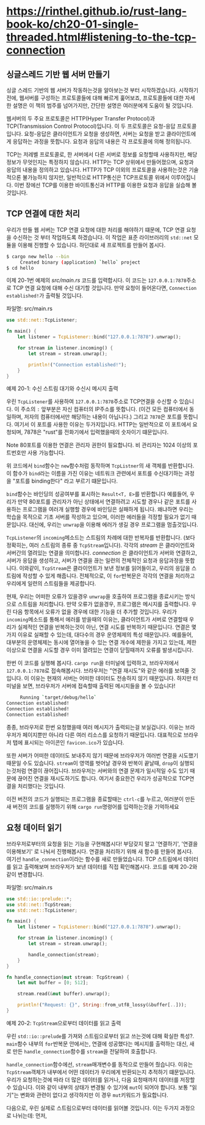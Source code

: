 # https://rinthel.github.io/rust-lang-book-ko/ch20-01-single-threaded.html#listening-to-the-tcp-connection

## 싱글스레드 기반 웹 서버 만들기

싱글 스레드 기반의 웹 서버가 작동하는것을 알아보는것 부터 시작하겠습니다. 시작하기 전에, 웹서버를 구성하는 프로토콜들에 대해 빠르게 훑어보죠, 
프로토콜들에 대한 자세한 설명은 이 책의 범주를 넘어가지만, 간단한 설명은 여러분에게 도움이 될 것입니다.

웹서버의 두 주요 프로토콜은 HTTP(Hyper Transfer Protocol)과 TCP(Transmission Control Protocol)입니다. 이 두 프로토콜은 요청-응답 프로토콜입니다. 요청-응답은 클라이언트가 요청을 생성하면, 서버는 요청을 받고 클라이언트에게 응답하는 과정을 뜻합니다. 요청과 응답의 내용은 각 프로토콜에 의해 정의됩니다.

TCP는 저레벨 프로토콜로, 한 서버에서 다른 서버로 정보를 요청할때 사용하지만, 해당 정보가 무엇인지는 특정하지 않습니다. HTTP는 TCP 상위에서 만들어졌으며, 요청과 응답의 내용을 정의하고 있습니다. HTTP가 TCP 이외의 프로토콜을 사용하는것은 기술적으론 불가능하지 않지만, 일반적으로 HTTP통신은 TCP프로토콜 위에서 이루어집니다. 이번 장에선 TCP를 이용한 바이트통신과 HTTP를 이용한 요청과 응답을 실습해 볼 것입니다.


## TCP 연결에 대한 처리

우리가 만들 웹 서버는 TCP 연결 요청에 대한 처리를 해야하기 떄문에, TCP 연결 요청을 수신하는 것 부터 작업하도록 하겠습니다. 이 작업은 표준 라이브러리의 ``std::net`` 모듈을 이용해 진행할 수 있습니다. 하던대로 새 프로젝트를 만들어 봅시다.

``` bash
$ cargo new hello --bin
     Created binary (application) `hello` project
$ cd hello
```

이제 20-1번 예제의 _src/main.rs_ 코드를 입력합시다. 이 코드는 ``127.0.0.1:7878``주소로 TCP 연결 요청에 대해 수신 대기할 것입니다. 만약 요청이 들어온다면, ``Connection established!``가 출력될 것입니다.

파일명: src/main.rs

``` rust
use std::net::TcpListener;

fn main() {
    let listener = TcpListener::bind("127.0.0.1:7878").unwrap();

    for stream in listener.incoming() {
        let stream = stream.unwrap();

        println!("Connection established!");
    }
}
```

예제 20-1: 수신 스트림 대기와 수신시 메시지 출력

우린 ``TcpListener``를 사용하여 ``127.0.0.1:7878``주소로 TCP연결을 수신할 수 있습니다. 이 주소의 `:` 앞부분은 자신 컴퓨터의 IP주소를 뜻합니다. (이건 모든 컴퓨터에서 동일하며, 저자의 컴퓨터에서만 해당하는 내용이 아닙니다.)
그리고 ``7878``은 포트를 뜻합니다. 여기서 이 포트를 사용한 이유는 두가지입니다. HTTP는 일반적으로 이 포트에서 요청되며, 7878은 "rust"를 전화기에서 입력했을때의 숫자이기 떄문입니다. 

Note 80포트를 이용한 연결은 관리자 권한이 필요합니다. 비 관리자는 1024 이상의 포트번호만 사용 가능합니다.

위 코드에서 ``bind``함수는 ``new``함수처럼 동작하며 ``TcpListner``의 새 객체를 반환합니다. 이 함수가 ``bind``라는 이름을 가진 이유는 네트워크 관련에서 포트를 수신대기하는 과정을 "포트를 binding한다" 라고 부르기 떄문입니다.

``bind``함수는 바인딩의 성공여부를 표시하는 ``Result<T, E>``를 반환합니다 예를들어, 우리가 만약 80포트를 관리자가 아닌 상태에서  연결하려고 시도할 경우나 같은 포트를 사용하는 프로그램을 여러개 실행할 경우에 바인딩은 실패하게 됩니다. 왜냐하면 우리는 학습을 목적으로 기초 서버를 작성하고 있으며, 이러한 에러들을 걱정할 필요가 없기 때문입니다. 대신에, 우리는 ``unwrap``을 이용해 에러가 생길 경우 프로그램을 멈출것입니다.

``TcpListener``의 ``incoming``메소드는 스트림의 차례에 대한 반복자를 반환합니다. (보다 정확히는, 여러 스트림의 종류 중 ``TcpStream``입니다).
각각의 _stream_ 은 클라이언트와 서버간의 열려있는 연결을 의미합니다. _connection_ 은 클라이언트가 서버와 연결하고, 서버가 응답을 생성하고, 서버가 연결을 끊는 일련의 전체적인 요청과 응답과정을 뜻합니다. 이와같이, ``TcpStream``은 클라이언트가 보낸 정보를 읽어들이고, 우리의 응답을 스트림에 작성할 수 있게 해줍니다. 전체적으로, 이 ``for``반복문은 각각의 연결을 처리하고 우리에게 일련의 스트림들을 제공합니다.

현재, 우리는 어떠한 오류가 있을경우 ``unwrap``을 호출하여 프로그램을 종료시키는 방식으로 스트림을 처리합니다. 만약 오류가 없을경우, 프로그램은 메시지를 출력합니다. 우린 다음 항목에서 오류가 없을 경우에 대한 기능을 더 추가할 것입니다. 우리가 ``incoming``메소드를 통해서 에러를 받을때의 이유는, 클라이언트가 서버로 연결할때 우리가 실제적인 연결을 반복하는것이 아닌, 연결 시도를 반복하기 때문입니다. 연결은 몇가지 이유로 실패할 수 있는데, 대다수의 경우 운영체제의 특성 때문입니다. 예를들어, 대부분의 운영체제는 동시에 열어놓을 수 있는 연결 개수에 제한을 가지고 있는데, 제한 이상으로 연결을 시도할 경우 이미 열려있는 연결이 닫힐때까지 오류를 발생시킵니다.

한번 이 코드를 실행해 봅시다. ``cargo run``을 터미널에 입력하고, 브라우저에서 ``127.0.0.1:7878``로 접속해봅시다. 브라우저는 "연결 재시도"와 같은 에러를 보여줄 것입니다. 이 이유는 현재의 서버는 어떠한 데이터도 전송하지 않기 때문입니다. 하지만 터미널을 보면, 브라우저가 서버에 접속할때 출력된 메시지들을 볼 수 있습니다!

``` bash
     Running `target/debug/hello`
Connection established!
Connection established!
Connection established!
```

종종, 브라우저로 한번 요청했을때 여러 메시지가 출력되는걸 보실겁니다. 이유는 브라우저가 페이지뿐만 아니라 다른 여러 리소스를 요청하기 때문입니다. 대표적으로 브라우저 탭에 표시되는 아이콘인 ``favicon.ico``가 있습니다.

또한 서버가 어떠한 데이터도 보내주지 않기 때문에 브라우저가 여러번 연결을 시도했기 때문일 수도 있습니다. ``stream``이 영역를 벗어날 경우와 반복이 끝날때, ``drop``이 실행되는것처럼 연결이 끊어집니다. 브라우저는 서버와의 연결 문제가 일시적일 수도 있기 때문에 끊어진 연결을 재시도하기도 합니다. 여기서 중요한건 우리가 성공적으로 TCP연결을 처리했다는 것입니다.

이전 버전의 코드가 실행되는 프로그램을 종료할때는 ``ctrl-c``를 누르고, 여러분이 만든 새 버전의 코드를 실행하기 위해 ``cargo run``명령어를 입력하는것을 기억하세요

## 요청 데이터 읽기

브라우저로부터의 요청을 읽는 기능을 구현해봅시다! 부담갖지 말고 '연결하기', '연결을 이용해보기' 로 나눠서 진행해봅시다. 연결을 처리하기 위해 새 함수를 만들어 봅시다. 여기선 ``handle_connection``이라는 함수를 새로 만들었습니다. TCP 스트림에서 데이터를 읽고 출력해보며 브라우저가 보낸 데이터를 직접 확인해봅시다. 코드를 예제 20-2와 같이 변경합니다.

파일명: src/main.rs

``` rust
use std::io::prelude::*;
use std::net::TcpStream;
use std::net::TcpListener;

fn main() {
    let listener = TcpListener::bind("127.0.0.1:7878").unwrap();

    for stream in listener.incoming() {
        let stream = stream.unwrap();

        handle_connection(stream);
    }
}

fn handle_connection(mut stream: TcpStream) {
    let mut buffer = [0; 512];

    stream.read(&mut buffer).unwrap();

    println!("Request: {}", String::from_utf8_lossy(&buffer[..]));
}
```

예제 20-2: ``TcpStream``으로부터 데이터를 읽고 출력

우린 ``std::io::prelude``를 가져와 스트림으로부터 읽고 쓰는것에 대해 확실한 특성?. ``main``함수 내부의 ``for``반복문 안에서는, 연결에 성공했다는 메시지를 출력하는 대신, 새로 만든 ``handle_connection``함수를 ``stream``을 전달하여 호출합니다.

``handle_connection``함수에선, ``stream``매개변수를 동적으로 만들어 줬습니다. 이유는 ``TcpStream``객체가 내부에서 어떤 데이터가 우리에게 반환되는지 추적하기 떄문입니다. 우리가 요청하는것에 따라 더 많은 데이터를 읽거나, 다음 요청때까지 데이터를 저장할 수 있습니다. 이와 같이 내부의 상태가 변경될 수 있기에 ``mut``이 되어야 합니다. 보통 "읽기"는 변화와 관련이 없다고 생각하지만 이 경우 ``mut``키워드가 필요합니다.

다음으로, 우린 실제로 스트림으로부터 데이터를 읽어볼 것입니다. 이는 두가지 과정으로 나뉘는데: 먼저, 